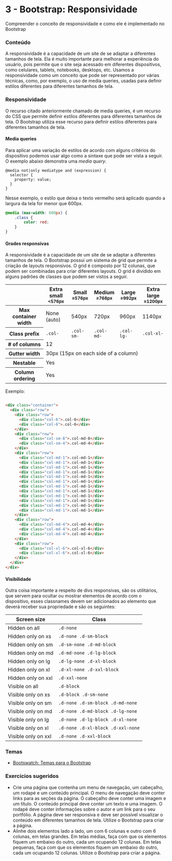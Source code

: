 # 3 - Bootstrap: Responsividade

Compreender o conceito de responsividade e como ele é implementado no Bootstrap

### Conteúdo

A responsividade é a capacidade de um site de se adaptar a diferentes tamanhos de tela. Ela é muito importante para
melhorar a experiência do usuário, pois permite que o site seja acessado em diferentes dispositivos, como celulares,
tablets, notebooks, desktops, etc. Usamos a responsividade como um conceito que pode ser representado por várias
técnicas, como, por exemplo, o uso de media queries, usadas para definir estilos diferentes para diferentes
tamanhos de tela.

### Responsividade

O recurso citado anteriormente chamado de media queries, é um recurso do CSS que permite definir estilos diferentes
para diferentes tamanhos de tela. O Bootstrap utiliza esse recurso para definir estilos diferentes para diferentes
tamanhos de tela.

#### Media queries

Para aplicar uma variação de estilos de acordo com alguns critérios do dispositivo podemos usar algo como a sintaxe
que pode ser vista a seguir. O exemplo abaixo demonstra uma _media query_.

```
@media not|only mediatype and (expression) {
  selector {
    property: value;
  }
}
```

Nesse exemplo, o estilo que deixa o texto vermelho será aplicado quando a largura da tela for menor que 600px.

```css
@media (max-width: 600px) {
    .class {
        color: red;
    }
}
```

#### Grades responsivas

A responsividade é a capacidade de um site de se adaptar a diferentes tamanhos de tela. O Bootstrap possui um sistema de
grid que permite a criação de layouts responsivos. O grid é composto por 12 colunas, que podem ser combinadas para
criar diferentes layouts. O grid é dividido em alguns padrões de classes que podem ser vistos a seguir.

<table class="table table-bordered table-striped">
  <thead>
    <tr>
      <th></th>
      <th class="text-center">
        Extra small<br>
        <small>&lt;576px</small>
      </th>
      <th class="text-center">
        Small<br>
        <small>≥576px</small>
      </th>
      <th class="text-center">
        Medium<br>
        <small>≥768px</small>
      </th>
      <th class="text-center">
        Large<br>
        <small>≥992px</small>
      </th>
      <th class="text-center">
        Extra large<br>
        <small>≥1200px</small>
      </th>
    </tr>
  </thead>
  <tbody>
    <tr>
      <th class="text-nowrap" scope="row">Max container width</th>
      <td>None (auto)</td>
      <td>540px</td>
      <td>720px</td>
      <td>960px</td>
      <td>1140px</td>
    </tr>
    <tr>
      <th class="text-nowrap" scope="row">Class prefix</th>
      <td><code>.col-</code></td>
      <td><code>.col-sm-</code></td>
      <td><code>.col-md-</code></td>
      <td><code>.col-lg-</code></td>
      <td><code>.col-xl-</code></td>
    </tr>
    <tr>
      <th class="text-nowrap" scope="row"># of columns</th>
      <td colspan="5">12</td>
    </tr>
    <tr>
      <th class="text-nowrap" scope="row">Gutter width</th>
      <td colspan="5">30px (15px on each side of a column)</td>
    </tr>
    <tr>
      <th class="text-nowrap" scope="row">Nestable</th>
      <td colspan="5">Yes</td>
    </tr>
    <tr>
      <th class="text-nowrap" scope="row">Column ordering</th>
      <td colspan="5">Yes</td>
    </tr>
  </tbody>
</table>

Exemplo:

```html

<div class="container">
  <div class="row">
    <div class="row">
      <div class="col-6">.col-6</div>
      <div class="col-6">.col-6</div>
    </div>
    <div class="row">
      <div class="col-sm-8">.col-md-8</div>
      <div class="col-sm-4">.col-md-4</div>
    </div>
    <div class="row">
      <div class="col-md-1">.col-md-1</div>
      <div class="col-md-1">.col-md-1</div>
      <div class="col-md-1">.col-md-1</div>
      <div class="col-md-1">.col-md-1</div>
      <div class="col-md-1">.col-md-1</div>
      <div class="col-md-1">.col-md-1</div>
      <div class="col-md-1">.col-md-1</div>
      <div class="col-md-1">.col-md-1</div>
      <div class="col-md-1">.col-md-1</div>
      <div class="col-md-1">.col-md-1</div>
      <div class="col-md-1">.col-md-1</div>
      <div class="col-md-1">.col-md-1</div>
    </div>
    <div class="row">
      <div class="col-md-4">.col-md-4</div>
      <div class="col-md-4">.col-md-4</div>
      <div class="col-md-4">.col-md-4</div>
    </div>
    <div class="row">
      <div class="col-xl-6">.col-xl-6</div>
      <div class="col-xl-6">.col-xl-6</div>
    </div>
  </div>
</div>
```

#### Visibilidade

Outra coisa importante a respeito de divs responsivas, são os utilitários, que servem para ocultar ou mostrar elementos
de acordo com o dispositivo, esses classnames devem ser adicionados ao elemento que deverá receber sua propriedade e são
os seguintes:


<table class="table">
  <thead>
    <tr>
      <th>Screen size</th>
      <th>Class</th>
    </tr>
  </thead>
  <tbody>
    <tr>
      <td>Hidden on all</td>
      <td><code>.d-none</code></td>
    </tr>
    <tr>
      <td>Hidden only on xs</td>
      <td><code>.d-none .d-sm-block</code></td>
    </tr>
    <tr>
      <td>Hidden only on sm</td>
      <td><code>.d-sm-none .d-md-block</code></td>
    </tr>
    <tr>
      <td>Hidden only on md</td>
      <td><code>.d-md-none .d-lg-block</code></td>
    </tr>
    <tr>
      <td>Hidden only on lg</td>
      <td><code>.d-lg-none .d-xl-block</code></td>
    </tr>
    <tr>
      <td>Hidden only on xl</td>
      <td><code>.d-xl-none .d-xxl-block</code></td>
    </tr>
    <tr>
      <td>Hidden only on xxl</td>
      <td><code>.d-xxl-none</code></td>
    </tr>
    <tr>
      <td>Visible on all</td>
      <td><code>.d-block</code></td>
    </tr>
    <tr>
      <td>Visible only on xs</td>
      <td><code>.d-block .d-sm-none</code></td>
    </tr>
    <tr>
      <td>Visible only on sm</td>
      <td><code>.d-none .d-sm-block .d-md-none</code></td>
    </tr>
    <tr>
      <td>Visible only on md</td>
      <td><code>.d-none .d-md-block .d-lg-none</code></td>
    </tr>
    <tr>
      <td>Visible only on lg</td>
      <td><code>.d-none .d-lg-block .d-xl-none</code></td>
    </tr>
    <tr>
      <td>Visible only on xl</td>
      <td><code>.d-none .d-xl-block .d-xxl-none</code></td>
    </tr>
    <tr>
      <td>Visible only on xxl</td>
      <td><code>.d-none .d-xxl-block</code></td>
    </tr>
  </tbody>
</table>

### Temas

- [Bootswatch: Temas para o Bootstrap](https://bootswatch.com/)

### Exercícios sugeridos

- Crie uma página que contenha um menu de navegação, um cabeçalho, um rodapé e um conteúdo principal. O menu de
  navegação deve conter links para as seções da página. O cabeçalho deve conter uma imagem e um título. O conteúdo
  principal deve conter um texto e uma imagem. O rodapé deve conter informações sobre o autor e um link para o seu
  portfólio. A página deve ser responsiva e deve ser possível visualizar o conteúdo em diferentes tamanhos de tela.
  Utilize o Bootstrap para criar a página.
- Alinhe dois elementos lado a lado, um com 6 colunas e outro com 6 colunas, em telas grandes. Em telas médias, faça
  com que os elementos fiquem um embaixo do outro, cada um ocupando 12 colunas. Em telas pequenas, faça com que os
  elementos fiquem um embaixo do outro, cada um ocupando 12 colunas. Utilize o Bootstrap para criar a página.
